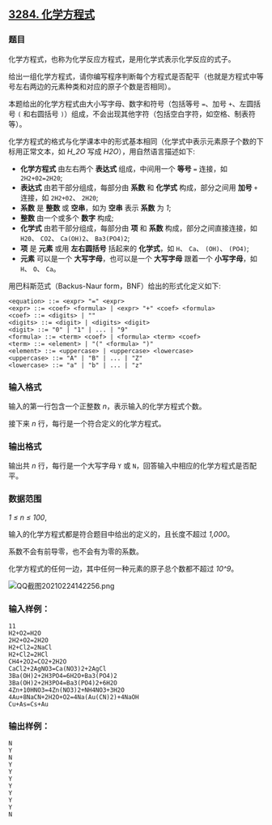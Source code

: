 ## [3284. 化学方程式](https://www.acwing.com/problem/content/3287/)

### 题目

化学方程式，也称为化学反应方程式，是用化学式表示化学反应的式子。

给出一组化学方程式，请你编写程序判断每个方程式是否配平（也就是方程式中等号左右两边的元素种类和对应的原子个数是否相同）。

本题给出的化学方程式由大小写字母、数字和符号（包括等号 `=`、加号 `+`、左圆括号 `(` 和右圆括号 `)`）组成，不会出现其他字符（包括空白字符，如空格、制表符等）。

化学方程式的格式与化学课本中的形式基本相同（化学式中表示元素原子个数的下标用正常文本，如 *H_2O* 写成 *H2O*），用自然语言描述如下:

- **化学方程式** 由左右两个 **表达式** 组成，中间用一个 **等号** `=` 连接，如 `2H2+02=2H20`;
- **表达式** 由若干部分组成，每部分由 **系数** 和 **化学式** 构成，部分之间用 **加号** `+` 连接，如 `2H2+02`、 `2H20`;
- **系数** 是 **整数** 或 **空串**，如为 **空串** 表示 **系数** 为 *1*;
- **整数** 由一个或多个 **数字** 构成;
- **化学式** 由若干部分组成，每部分由 **项** 和 **系数** 构成，部分之间直接连接，如 `H20`、 `CO2`、 `Ca(OH)2`、 `Ba3(PO4)2`;
- **项** 是 **元素** 或用 **左右圆括号** 括起来的 **化学式**，如 `H`、 `Ca`、 `(OH)`、 `(PO4)`;
- **元素** 可以是一个 **大写字母**，也可以是一个 **大写字母** 跟着一个 **小写字母**，如 `H`、 `O`、 `Ca`。

用巴科斯范式（Backus-Naur form，BNF）给出的形式化定义如下:

```
<equation> ::= <expr> "=" <expr>
<expr> ::= <coef> <formula> | <expr> "+" <coef> <formula>
<coef> ::= <digits> | ""
<digits> ::= <digit> | <digits> <digit>
<digit> ::= "0" | "1" | ... | "9"
<formula> ::= <term> <coef> | <formula> <term> <coef>
<term> ::= <element> | "(" <formula> ")"
<element> ::= <uppercase> | <uppercase> <lowercase>
<uppercase> ::= "A" | "B" | ... | "Z"
<lowercase> ::= "a" | "b" | ... | "z"
```

### 输入格式

输入的第一行包含一个正整数 *n*，表示输入的化学方程式个数。

接下来 *n* 行，每行是一个符合定义的化学方程式。

### 输出格式

输出共 *n* 行，每行是一个大写字母 `Y` 或 `N`，回答输入中相应的化学方程式是否配平。

### 数据范围

*1 ≤ n ≤ 100*,

输入的化学方程式都是符合题目中给出的定义的，且长度不超过 *1,000*。

系数不会有前导零，也不会有为零的系数。

化学方程式的任何一边，其中任何一种元素的原子总个数都不超过 *10^9*。

 ![QQ截图20210224142256.png](https://cdn.acwing.com/media/article/image/2021/02/24/19_c4730dc676-QQ截图20210224142256.png)

### 输入样例：

```
11
H2+O2=H2O
2H2+O2=2H2O
H2+Cl2=2NaCl
H2+Cl2=2HCl
CH4+2O2=CO2+2H2O
CaCl2+2AgNO3=Ca(NO3)2+2AgCl
3Ba(OH)2+2H3PO4=6H2O+Ba3(PO4)2
3Ba(OH)2+2H3PO4=Ba3(PO4)2+6H2O
4Zn+10HNO3=4Zn(NO3)2+NH4NO3+3H2O
4Au+8NaCN+2H2O+O2=4Na(Au(CN)2)+4NaOH
Cu+As=Cs+Au
```

### 输出样例：

```
N
Y
N
Y
Y
Y
Y
Y
Y
Y
N
```
